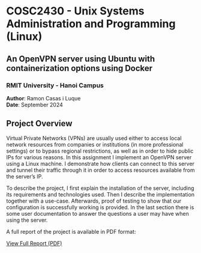 # COSC2430 - Unix Systems Administration and Programming (Linux)
## An OpenVPN server using Ubuntu with containerization options using Docker

### RMIT University - Hanoi Campus

**Author**: Ramon Casas i Luque  
**Date**: September 2024

## Project Overview

Virtual Private Networks (VPNs) are usually used either to access local network resources from companies or institutions (in more professional settings) or to bypass regional restrictions, as well as in order to hide public IPs for various reasons. In this assignment I implement an OpenVPN server using a Linux machine. I demonstrate how clients can connect to this server and tunnel their traffic through it in order to access resources available from the server’s IP.

To describe the project, I first explain the installation of the server, including its requirements and technologies used. Then I describe the implementation together with a use-case. Afterwards, proof of testing to show that our configuration is successfully working is provided. In the last section there is some user documentation to answer the questions a user may have when using the server.

A full report of the project is available in PDF format:

[View Full Report (PDF)](./report.pdf)
